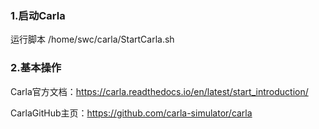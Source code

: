 ### 1.启动Carla

运行脚本 /home/swc/carla/StartCarla.sh

### 2.基本操作

Carla官方文档：https://carla.readthedocs.io/en/latest/start_introduction/

CarlaGitHub主页：https://github.com/carla-simulator/carla

